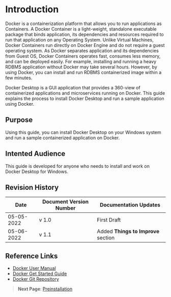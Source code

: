 # Introduction
Docker is a containerization platform that allows you to run applications as Containers. A Docker Container is a light-weight, standalone executable package that binds application, its dependencies and resources required to run that application on any Operating System. Unlike Virtual Machines, Docker Containers run directly on Docker Engine and do not require a guest operating system. As Docker separates application and its dependencies from Guest OS, Docker Containers operates fast, consumes less memory, and can be deployed easily. For example, installing and running a heavy RDBMS application without Docker may take several hours. However, by using Docker, you can install and run RDBMS containerized image within a few minutes. 

Docker Desktop is a GUI application that provides a 360-view of containerized applications and microservices running on Docker. This guide explains the process to install Docker Desktop and run a sample application using Docker.

## Purpose
Using this guide, you can install Docker Desktop on your Windows system and run a sample containerized application on Docker.

## Intented Audience
This guide is developed for anyone who needs to install and work on Docker Desktop for Windows.

## Revision History
|             Date      |  Document Version Number   |   Documentation Updates        |
|-----------------------|----------------------------|--------------------------------|
| 05-05-2022            | v 1.0                      | First Draft                    |           
| 05-06-2022            | v 1.1                      | Added **Things to Improve** section|                 
               

## Reference Links
- [Docker User Manual](https://docs.docker.com/desktop/windows/)
- [Docker Get Started Guide](https://docs.docker.com/get-started/overview/)
- [Docker Git Repository](https://github.com/docker)

> **Next Page**: [Preinstallation](./Preinstallation.md)
